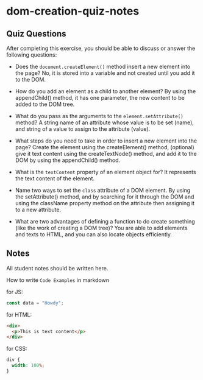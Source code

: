# dom-creation-quiz-notes

## Quiz Questions

After completing this exercise, you should be able to discuss or answer the following questions:

- Does the `document.createElement()` method insert a new element into the page?
No, it is stored into a variable and not created until you add it to the DOM.


- How do you add an element as a child to another element?
By using the appendChild() method, it has one parameter, the new content to be added to the DOM tree.

- What do you pass as the arguments to the `element.setAttribute()` method?
A string name of an attribute whose value is to be set (name), and string of a value to assign to the attribute (value).

- What steps do you need to take in order to insert a new element into the page?
Create the element using the createElement() method, (optional) give it text content using the createTextNode() method, and add it to the DOM by using the appendChild() method.

- What is the `textContent` property of an element object for?
It represents the text content of the element.

- Name two ways to set the `class` attribute of a DOM element.
By using the setAttribute() method, and by searching for it through the DOM and using the className property method on the attribute then assigning it to a new attribute.

- What are two advantages of defining a function to do create something (like the work of creating a DOM tree)?
You are able to add elements and texts to HTML, and you can also locate objects efficiently.

## Notes

All student notes should be written here.


How to write `Code Examples` in markdown

for JS:

```javascript
const data = "Howdy";
```

for HTML:

```html
<div>
  <p>This is text content</p>
</div>
```

for CSS:

```css
div {
  width: 100%;
}
```
